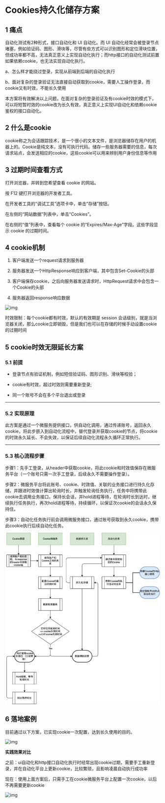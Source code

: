 # Cookies持久化储存方案

## 1 痛点

自动化测试有2种形式，接口自动化和 UI 自动化。而 UI 自动化经常会被登录节点堵塞，例如验证码、图形、滑块等，尽管有些方式可以识别图形和定位滑块位置，但成功率都不高，无法真正意义上实现自动化执行；而http接口的自动化测试前置如果依赖cookie，也无法实现自动化执行。

a、怎么样才能绕过登录，实现从前端到后端的自动化执行

b、面对复杂的登录验证无法直接自动获取到cookie，需要人工操作登录，而cookie又有时效，不能长久使用

本方案将有效解决以上问题，在面对复杂的登录验证及有cookie时效的模式下，可以将短暂时效的cookie改为长久有效，真正意义上实现UI自动化和依赖cookie鉴权的接口自动化。

## 2 什么是cookie

cookie称之为会话跟踪技术，是一个很小的文本文件，是浏览器储存在用户的机器上的。Cookie是纯文本，没有可执行代码。储存一些服务器需要的信息，每次请求站点，会发送相应的cookie，这些cookie可以用来辨别用户身份信息等作用

## 3 过期时间查看方式

打开浏览器，并转到您希望查看 cookie 的网站。

按 F12 键打开浏览器的开发者工具。

在开发者工具的“调试工具”选项卡中，单击“存储”按钮。

在左侧的“网站数据”列表中，单击“Cookies”。

在右侧的“值”列表中，查看每个 cookie 的“Expires/Max-Age”字段。这些字段显示 cookie 的过期时间。



## 4 cookie机制

1. 客户端发送一个request请求到服务器

2. 服务器发送一个HttpResponse响应到客户端，其中包含Set-Cookie的头部 

3. 客户端保存cookie，之后向服务器发送请求时，HttpRequest请求中会包含一个Cookie的头部

4. 服务器返回response响应数据

![img](https://pic4.zhimg.com/80/v2-c86832228608f55c5c849e57051aee8f_1440w.webp)

时效限制：每个cookie都有时效，默认的有效期是 session 会话级别，就是当浏览器关闭，那么cookie立即销毁，但是我们也可以在存储的时候手动设置cookie的过期时间

## 5 cookie时效无限延长方案

### 5.1 前提

- 登录节点有验证机制，例如短信验证码、图形识别、滑块等校验；

- cookie有时效，超过时效则需要重新登录;

- 同一个账号不会在多个平台退出或登录

---

### 5.2 实现原理

此方案是通过一个微服务提供接口，供自动化调用，通过传递账号，返回永久cookie，将此步嵌入到自动化流程中，替代登录并获取cookie的节点，将cookie的时效永久延长、不会失效，以保证后续自动化流程永久循环正常执行。

---

### 5.3 核心流程步骤

步骤1：先手工登录，从header中获取cookie，将此cookie和时效值保存在微服务平台（一个账号只需一次手工登录，后续永久不需要操作登录）。

步骤2：微服务平台将此账号、cookie、时效值、关联的业务接口进行持久化存储，并跟进时效值计算出轮询时长，并触发轮询任务执行，任务中将携带此cookie去调用业务接口，保持长会话，并hold进程等待，在轮询时长到达时，继续执行任务执行，再次hold进程等待，持续循环，以保证次cookie的会话永久保持住。

步骤3：自动化任务执行前会调用微服务接口，通过账号获取到永久cookie，携带此cookie执行后续自动化任务。

![img](./pictures/cookieService.png)

## 6 落地案例

目前通过以下方案，已实现cookie一次配置，达到长久使用的目的。

![img](https://pic2.zhimg.com/v2-127c76703e407d816bb1cd0d84d18ee5_r.jpg)

**实践效果对比**

之前：ui自动化和http接口自动化执行时经常出现cookie过期，需要手工重新登录，并在自动化平台上更新cookie，比较繁琐，且影响凌晨自动执行成功率

现在：使用上面方案后，只需手工在cookie微服务平台上配置一次cookie，以后不再需要更新cookie

![img](https://pic2.zhimg.com/v2-82ad3288e41f3018e4930f103ce4866d_r.jpg)

